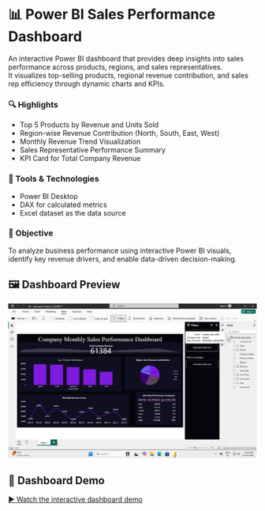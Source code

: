 # 📊 Power BI Sales Performance Dashboard

An interactive Power BI dashboard that provides deep insights into sales performance across products, regions, and sales representatives.  
It visualizes top-selling products, regional revenue contribution, and sales rep efficiency through dynamic charts and KPIs.

### 🔍 Highlights
- Top 5 Products by Revenue and Units Sold  
- Region-wise Revenue Contribution (North, South, East, West)  
- Monthly Revenue Trend Visualization  
- Sales Representative Performance Summary  
- KPI Card for Total Company Revenue  

### 🧠 Tools & Technologies
- Power BI Desktop  
- DAX for calculated metrics  
- Excel dataset as the data source  

### 🎯 Objective
To analyze business performance using interactive Power BI visuals, identify key revenue drivers, and enable data-driven decision-making.

## 🖼️ Dashboard Preview
![Power BI Sales Dashboard](Photo.png)


## 🎥 Dashboard Demo
[▶️ Watch the interactive dashboard demo](https://youtu.be/your_video_link)
